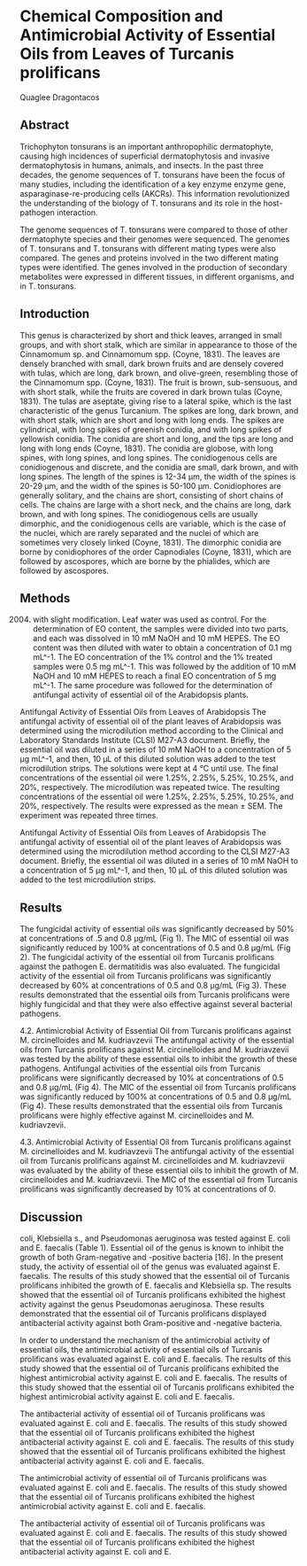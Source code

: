 # Chemical Composition and Antimicrobial Activity of Essential Oils from Leaves of Turcanis prolificans
Quaglee Dragontacos


## Abstract
Trichophyton tonsurans is an important anthropophilic dermatophyte, causing high incidences of superficial dermatophytosis and invasive dermatophytosis in humans, animals, and insects. In the past three decades, the genome sequences of T. tonsurans have been the focus of many studies, including the identification of a key enzyme enzyme gene, asparaginase-re-producing cells (AKCRs). This information revolutionized the understanding of the biology of T. tonsurans and its role in the host-pathogen interaction.

The genome sequences of T. tonsurans were compared to those of other dermatophyte species and their genomes were sequenced. The genomes of T. tonsurans and T. tonsurans with different mating types were also compared. The genes and proteins involved in the two different mating types were identified. The genes involved in the production of secondary metabolites were expressed in different tissues, in different organisms, and in T. tonsurans.


## Introduction
This genus is characterized by short and thick leaves, arranged in small groups, and with short stalk, which are similar in appearance to those of the Cinnamomum sp. and Cinnamomum spp. (Coyne, 1831). The leaves are densely branched with small, dark brown fruits and are densely covered with tulas, which are long, dark brown, and olive-green, resembling those of the Cinnamomum spp. (Coyne, 1831). The fruit is brown, sub-sensuous, and with short stalk, while the fruits are covered in dark brown tulas (Coyne, 1831). The tulas are aseptate, giving rise to a lateral spike, which is the last characteristic of the genus Turcanium. The spikes are long, dark brown, and with short stalk, which are short and long with long ends. The spikes are cylindrical, with long spikes of greenish conidia, and with long spikes of yellowish conidia. The conidia are short and long, and the tips are long and long with long ends (Coyne, 1831). The conidia are globose, with long spines, with long spines, and long spines. The conidiogenous cells are conidiogenous and discrete, and the conidia are small, dark brown, and with long spines. The length of the spines is 12-34 µm, the width of the spines is 20-29 µm, and the width of the spines is 50-100 µm. Conidiophores are generally solitary, and the chains are short, consisting of short chains of cells. The chains are large with a short neck, and the chains are long, dark brown, and with long spines. The conidiogenous cells are usually dimorphic, and the conidiogenous cells are variable, which is the case of the nuclei, which are rarely separated and the nuclei of which are sometimes very closely linked (Coyne, 1831). The dimorphic conidia are borne by conidiophores of the order Capnodiales (Coyne, 1831), which are followed by ascospores, which are borne by the phialides, which are followed by ascospores.


## Methods
 2004) with slight modification. Leaf water was used as control. For the determination of EO content, the samples were divided into two parts, and each was dissolved in 10 mM NaOH and 10 mM HEPES. The EO content was then diluted with water to obtain a concentration of 0.1 mg mL^-1. The EO concentration of the 1% control and the 1% treated samples were 0.5 mg mL^-1. This was followed by the addition of 10 mM NaOH and 10 mM HEPES to reach a final EO concentration of 5 mg mL^-1. The same procedure was followed for the determination of antifungal activity of essential oil of the Arabidopsis plants.

Antifungal Activity of Essential Oils from Leaves of Arabidopsis
The antifungal activity of essential oil of the plant leaves of Arabidopsis was determined using the microdilution method according to the Clinical and Laboratory Standards Institute (CLSI) M27-A3 document. Briefly, the essential oil was diluted in a series of 10 mM NaOH to a concentration of 5 µg mL^-1, and then, 10 µL of this diluted solution was added to the test microdilution strips. The solutions were kept at 4 °C until use. The final concentrations of the essential oil were 1.25%, 2.25%, 5.25%, 10.25%, and 20%, respectively. The microdilution was repeated twice. The resulting concentrations of the essential oil were 1.25%, 2.25%, 5.25%, 10.25%, and 20%, respectively. The results were expressed as the mean ± SEM. The experiment was repeated three times.

Antifungal Activity of Essential Oils from Leaves of Arabidopsis
The antifungal activity of essential oil of the plant leaves of Arabidopsis was determined using the microdilution method according to the CLSI M27-A3 document. Briefly, the essential oil was diluted in a series of 10 mM NaOH to a concentration of 5 µg mL^-1, and then, 10 µL of this diluted solution was added to the test microdilution strips.


## Results
The fungicidal activity of essential oils was significantly decreased by 50% at concentrations of .5 and 0.8 µg/mL (Fig 1). The MIC of essential oil was significantly reduced by 100% at concentrations of 0.5 and 0.8 µg/mL (Fig 2). The fungicidal activity of the essential oil from Turcanis prolificans against the pathogen E. dermatitidis was also evaluated. The fungicidal activity of the essential oil from Turcanis prolificans was significantly decreased by 60% at concentrations of 0.5 and 0.8 µg/mL (Fig 3). These results demonstrated that the essential oils from Turcanis prolificans were highly fungicidal and that they were also effective against several bacterial pathogens.

4.2. Antimicrobial Activity of Essential Oil from Turcanis prolificans against M. circinelloides and M. kudriavzevii
The antifungal activity of the essential oils from Turcanis prolificans against M. circinelloides and M. kudriavzevii was tested by the ability of these essential oils to inhibit the growth of these pathogens. Antifungal activities of the essential oils from Turcanis prolificans were significantly decreased by 10% at concentrations of 0.5 and 0.8 µg/mL (Fig 4). The MIC of the essential oil from Turcanis prolificans was significantly reduced by 100% at concentrations of 0.5 and 0.8 µg/mL (Fig 4). These results demonstrated that the essential oils from Turcanis prolificans were highly effective against M. circinelloides and M. kudriavzevii.

4.3. Antimicrobial Activity of Essential Oil from Turcanis prolificans against M. circinelloides and M. kudriavzevii
The antifungal activity of the essential oil from Turcanis prolificans against M. circinelloides and M. kudriavzevii was evaluated by the ability of these essential oils to inhibit the growth of M. circinelloides and M. kudriavzevii. The MIC of the essential oil from Turcanis prolificans was significantly decreased by 10% at concentrations of 0.


## Discussion
coli, Klebsiella s., and Pseudomonas aeruginosa was tested against E. coli and E. faecalis (Table 1). Essential oil of the genus is known to inhibit the growth of both Gram-negative and -positive bacteria [16]. In the present study, the activity of essential oil of the genus was evaluated against E. faecalis. The results of this study showed that the essential oil of Turcanis prolificans inhibited the growth of E. faecalis and Klebsiella sp. The results showed that the essential oil of Turcanis prolificans exhibited the highest activity against the genus Pseudomonas aeruginosa. These results demonstrated that the essential oil of Turcanis prolificans displayed antibacterial activity against both Gram-positive and -negative bacteria.

In order to understand the mechanism of the antimicrobial activity of essential oils, the antimicrobial activity of essential oils of Turcanis prolificans was evaluated against E. coli and E. faecalis. The results of this study showed that the essential oil of Turcanis prolificans exhibited the highest antimicrobial activity against E. coli and E. faecalis. The results of this study showed that the essential oil of Turcanis prolificans exhibited the highest antimicrobial activity against E. coli and E. faecalis.

The antibacterial activity of essential oil of Turcanis prolificans was evaluated against E. coli and E. faecalis. The results of this study showed that the essential oil of Turcanis prolificans exhibited the highest antibacterial activity against E. coli and E. faecalis. The results of this study showed that the essential oil of Turcanis prolificans exhibited the highest antibacterial activity against E. coli and E. faecalis.

The antimicrobial activity of essential oil of Turcanis prolificans was evaluated against E. coli and E. faecalis. The results of this study showed that the essential oil of Turcanis prolificans exhibited the highest antimicrobial activity against E. coli and E. faecalis.

The antibacterial activity of essential oil of Turcanis prolificans was evaluated against E. coli and E. faecalis. The results of this study showed that the essential oil of Turcanis prolificans exhibited the highest antibacterial activity against E. coli and E.
